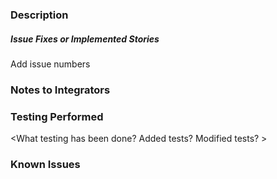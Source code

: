 ### Description

<Required description>


##### Issue Fixes or Implemented Stories
Add issue numbers 

### Notes to Integrators

<Add any additional notes or information for integrators>


### Testing Performed

<What testing has been done? Added tests? Modified tests? >


### Known Issues

<Known issues that do not affect product stability>
